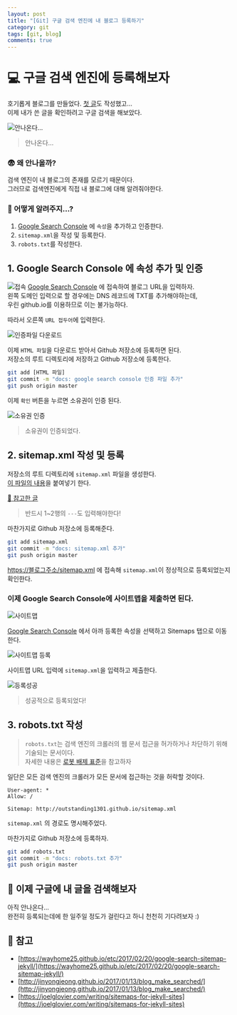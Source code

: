 ```yaml
---
layout: post
title: "[Git] 구글 검색 엔진에 내 블로그 등록하기"
category: git
tags: [git, blog]
comments: true
---
```


# 💻 구글 검색 엔진에 등록해보자

호기롭게 블로그를 만들었다. [첫 글](https://outstanding1301.github.io/git/2020/12/30/the-angularjs-commit-conventions/)도 작성했고...  
이제 내가 쓴 글을 확인하려고 구글 검색을 해보았다.

![안나온다...](https://github.com/outstanding1301/outstanding1301.github.io/blob/master/imgs/git/2021-01-07-google-search-engine/google-search.png?raw=true)
> 안나온다...

### 😨 왜 안나올까?  
검색 엔진이 내 블로그의 존재를 모르기 때문이다.  
그러므로 검색엔진에게 직접 내 블로그에 대해 알려줘야한다.

### 🧐 어떻게 알려주지...?

1. [Google Search Console](https://search.google.com/search-console/welcome?hl=ko&utm_source=wmx&utm_medium=deprecation-pane&utm_content=home) 에 `속성`을 추가하고 인증한다.
2. `sitemap.xml`을 작성 및 등록한다.
3. `robots.txt`를 작성한다.

## 1. Google Search Console 에 속성 추가 및 인증

![접속](https://github.com/outstanding1301/outstanding1301.github.io/blob/master/imgs/git/2021-01-07-google-search-engine/google-search-console-1.png?raw=true)
[Google Search Console](https://search.google.com/search-console/welcome?hl=ko&utm_source=wmx&utm_medium=deprecation-pane&utm_content=home) 에 접속하여 블로그 URL을 입력하자.  
왼쪽 도메인 입력으로 할 경우에는 DNS 레코드에 TXT를 추가해야하는데,  
우린 github.io를 이용하므로 이는 불가능하다.  

따라서 오른쪽 `URL 접두어`에 입력한다.

![인증파일 다운로드](https://github.com/outstanding1301/outstanding1301.github.io/blob/master/imgs/git/2021-01-07-google-search-engine/google-search-console-2.png?raw=true)

이제 `HTML 파일`을 다운로드 받아서 Github 저장소에 등록하면 된다.  
저장소의 루트 디렉토리에 저장하고 Github 저장소에 등록한다.  

```bash
git add [HTML 파일]
git commit -m "docs: google search console 인증 파일 추가"
git push origin master
```

이제 `확인` 버튼을 누르면 소유권이 인증 된다.  

![소유권 인증](https://github.com/outstanding1301/outstanding1301.github.io/blob/master/imgs/git/2021-01-07-google-search-engine/google-search-console-3.png?raw=true)

> 소유권이 인증되었다.

## 2. sitemap.xml 작성 및 등록
저장소의 루트 디렉토리에 `sitemap.xml` 파일을 생성한다.  
[이 파일의 내용](https://github.com/outstanding1301/outstanding1301.github.io/blob/master/sitemap.xml)을 붙여넣기 한다.

[🧐 참고한 글]([https://joelglovier.com/writing/sitemaps-for-jekyll-sites](https://joelglovier.com/writing/sitemaps-for-jekyll-sites))

> 반드시 1~2행의 `---`도 입력해야한다!

마찬가지로 Github 저장소에 등록해준다.

```bash
git add sitemap.xml
git commit -m "docs: sitemap.xml 추가"
git push origin master
```

[https://블로그주소/sitemap.xml](https://outstanding1301.github.io/sitemap.xml) 에 접속해 `sitemap.xml`이 정상적으로 등록되었는지 확인한다.

### 이제 Google Search Console에 사이트맵을 제출하면 된다.

![사이트맵](https://github.com/outstanding1301/outstanding1301.github.io/blob/master/imgs/git/2021-01-07-google-search-engine/sitemap-1.png?raw=true)

[Google Search Console](https://search.google.com/search-console) 에서 아까 등록한 속성을 선택하고 Sitemaps 탭으로 이동한다.

![사이트맵 등록](https://github.com/outstanding1301/outstanding1301.github.io/blob/master/imgs/git/2021-01-07-google-search-engine/sitemap-2.png?raw=true)

사이트맵 URL 입력에 `sitemap.xml`을 입력하고 제출한다.

![등록성공](https://github.com/outstanding1301/outstanding1301.github.io/blob/master/imgs/git/2021-01-07-google-search-engine/sitemap-3.png?raw=true)
> 성공적으로 등록되었다!

## 3. robots.txt 작성
> `robots.txt`는 검색 엔진의 크롤러의 웹 문서 접근을 허가하거나 차단하기 위해 기술되는 문서이다.  
자세한 내용은 [로봇 배제 표준](https://ko.wikipedia.org/wiki/%EB%A1%9C%EB%B4%87_%EB%B0%B0%EC%A0%9C_%ED%91%9C%EC%A4%80)을 참고하자

일단은 모든 검색 엔진의 크롤러가 모든 문서에 접근하는 것을 허락할 것이다.

```
User-agent: *
Allow: /

Sitemap: http://outstanding1301.github.io/sitemap.xml
```

```sitemap.xml``` 의 경로도 명시해주었다.

마찬가지로 Github 저장소에 등록하자.

```bash
git add robots.txt
git commit -m "docs: robots.txt 추가"
git push origin master
```

## 🔎 이제 구글에 내 글을 검색해보자

아직 안나온다...  
완전히 등록되는데에 한 일주일 정도가 걸린다고 하니 천천히 기다려보자 :)

## 🚀 참고
- [https://wayhome25.github.io/etc/2017/02/20/google-search-sitemap-jekyll/](https://wayhome25.github.io/etc/2017/02/20/google-search-sitemap-jekyll/)
- [http://jinyongjeong.github.io/2017/01/13/blog_make_searched/](http://jinyongjeong.github.io/2017/01/13/blog_make_searched/)
- [https://joelglovier.com/writing/sitemaps-for-jekyll-sites](https://joelglovier.com/writing/sitemaps-for-jekyll-sites)